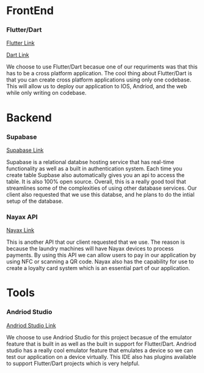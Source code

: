 # FrontEnd

### Flutter/Dart

[Flutter Link](https://flutter.dev/?utm_source=google&utm_medium=cpc&utm_campaign=brand_sem&utm_content=na_us&gclsrc=aw.ds&gad_source=1&gad_campaignid=12961050228&gbraid=0AAAAAC-INI8X-bxb0fNTHjhT9ZCoYZ03G&gclid=Cj0KCQjw58PGBhCkARIsADbDilxEJZLXaYYn7dwkGszmwzzr3bTv3qr62F2oHmszueH-SXCGM_4UpeAaAvQNEALw_wcB)

[Dart Link](https://dart.dev)

We choose to use Flutter/Dart becasue one of our requriments was that this has to be a cross platform application. The cool thing about Flutter/Dart is that you can create cross platform 
applications using only one codebase. This will allow us to deploy our application to IOS, Andriod, and the web while only writing on codebase. 


# Backend

### Supabase

[Supabase Link](https://supabase.com)

Supabase is a relational databse hosting service that has real-time functionality as well as a built in authentication system. Each time you create table Supbase also automatically gives you
an api to access the table. It is also 100% open source. Overall, this is a really good tool that streamlines some of the complexities of using other database services. Our client also requested
that we use this databse, and he plans to do the intial setup of the database. 

### Nayax API

[Nayax Link](https://developerhub.nayax.com/docs/overview-cortina)

This is another API that our client requested that we use. The reason is because the laundry machines will have Nayax devices to process payments. By using this API we can allow users to pay
in our application by using NFC or scanning a QR code. Nayax also has the capability for use to create a loyalty card system which is an essential part of our application. 

# Tools

### Andriod Studio

[Andriod Studio Link](https://developer.android.com/studio)

We choose to use Andriod Studio for this project becasue of the emulator feature that is built in as well as the built in support for Flutter/Dart. Andriod studio has a really cool emulator 
feature that emulates a device so we can test our application on a device virtually. This IDE also has plugins available to support Flutter/Dart projects which is very helpful. 


